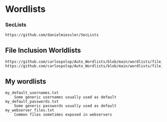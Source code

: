 # Wordlists

### SecLists

	https://github.com/danielmiessler/SecLists

## File Inclusion Worldlists

	https://github.com/carlospolop/Auto_Wordlists/blob/main/wordlists/file_inclusion_linux.txt
	https://github.com/carlospolop/Auto_Wordlists/blob/main/wordlists/file_inclusion_windows.txt


## My wordlists

	my_default_usernames.txt
		Some generic usernames usually used as default
	my_default_passwords.txt
		Some generic passwords usually used as default
	my_webserver_files.txt
		Common files sometimes exposed in webservers